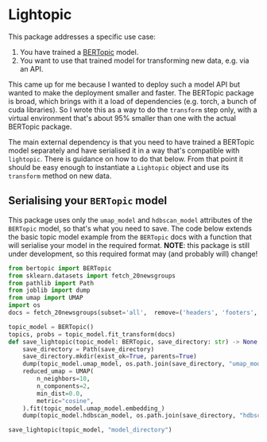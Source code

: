 # Lightopic

This package addresses a specific use case:

1. You have trained a [BERTopic](https://maartengr.github.io/BERTopic/index.html) model.
2. You want to use that trained model for transforming new data, e.g. via an API.

This came up for me because I wanted to deploy such a model API but wanted to make the deployment smaller and faster. The BERTopic package is broad, which brings with it a load of dependencies (e.g. torch, a bunch of cuda libraries). So I wrote this as a way to do the `transform` step only, with a virtual environment that's about 95% smaller than one with the actual BERTopic package.

The main external dependency is that you need to have trained a BERTopic model separately and have serialised it in a way that's compatible with `lightopic`. There is guidance on how to do that below. From that point it should be easy enough to instantiate a `Lightopic` object and use its `transform` method on new data.

## Serialising your `BERTopic` model

This package uses only the `umap_model` and `hdbscan_model` attributes of the `BERTopic` model, so that's what you need to save. The code below extends the basic topic model example from the `BERTopic` docs with a function that will serialise your model in the required format. **NOTE**: this package is still under development, so this required format may (and probably will) change!

```python
from bertopic import BERTopic
from sklearn.datasets import fetch_20newsgroups
from pathlib import Path
from joblib import dump
from umap import UMAP
import os
docs = fetch_20newsgroups(subset='all',  remove=('headers', 'footers', 'quotes'))['data']

topic_model = BERTopic()
topics, probs = topic_model.fit_transform(docs)
def save_lightopic(topic_model: BERTopic, save_directory: str) -> None:
    save_directory = Path(save_directory)
    save_directory.mkdir(exist_ok=True, parents=True)
    dump(topic_model.umap_model, os.path.join(save_directory, "umap_model.joblib"))
    reduced_umap = UMAP(
        n_neighbors=10,
        n_components=2,
        min_dist=0.0,
        metric="cosine",
    ).fit(topic_model.umap_model.embedding_)
    dump(topic_model.hdbscan_model, os.path.join(save_directory, "hdbscan_model.joblib"))

save_lightopic(topic_model, "model_directory")
```
